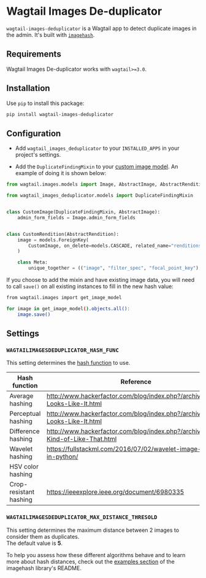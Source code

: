 # Wagtail Images De-duplicator

`wagtail-images-deduplicator` is a Wagtail app to detect duplicate images in the admin. It's built with [`imagehash`](https://github.com/JohannesBuchner/imagehash).

## Requirements

Wagtail Images De-duplicator works with `wagtail>=3.0`.

## Installation

Use `pip` to install this package:

```bash
pip install wagtail-images-deduplicator
```

## Configuration

- Add `wagtail_images_deduplicator` to your `INSTALLED_APPS` in your project's settings.

- Add the `DuplicateFindingMixin` to your [custom image model](https://docs.wagtail.org/en/latest/advanced_topics/images/custom_image_model.html). An example of doing it is shown below:

```python
from wagtail.images.models import Image, AbstractImage, AbstractRendition

from wagtail_images_deduplicator.models import DuplicateFindingMixin


class CustomImage(DuplicateFindingMixin, AbstractImage):
    admin_form_fields = Image.admin_form_fields


class CustomRendition(AbstractRendition):
    image = models.ForeignKey(
        CustomImage, on_delete=models.CASCADE, related_name="renditions"
    )

    class Meta:
        unique_together = (("image", "filter_spec", "focal_point_key"),)
```

If you choose to add the mixin and have existing image data, you will need to call `save()` on all existing instances to fill in the new hash value:

```bash
from wagtail.images import get_image_model

for image in get_image_model().objects.all():
    image.save()
```

## Settings

### `WAGTAILIMAGESDEDUPLICATOR_HASH_FUNC`

This setting determines the [hash function](https://github.com/JohannesBuchner/imagehash#references) to use.

| Hash function          | Reference                                                                       | Setting name                |
| ---------------------- | ------------------------------------------------------------------------------- | --------------------------- |
| Average hashing        | http://www.hackerfactor.com/blog/index.php?/archives/432-Looks-Like-It.html     | `average_hash`              |
| Perceptual hashing     | http://www.hackerfactor.com/blog/index.php?/archives/432-Looks-Like-It.html     | `phash` (_default_)         |
| Difference hashing     | http://www.hackerfactor.com/blog/index.php?/archives/529-Kind-of-Like-That.html | `dhash` or `dhash_vertical` |
| Wavelet hashing        | https://fullstackml.com/2016/07/02/wavelet-image-hash-in-python/                | `whash`                     |
| HSV color hashing      |                                                                                 | `colorhash`                 |
| Crop-resistant hashing | https://ieeexplore.ieee.org/document/6980335                                    | `crop_resistant_hash`       |

### `WAGTAILIMAGESDEDUPLICATOR_MAX_DISTANCE_THRESOLD`

This setting determines the maximum distance between 2 images to consider them as duplicates.  
The default value is **5**.

To help you assess how these different algorithms behave and to learn more about hash distances, check out the [examples section](https://github.com/JohannesBuchner/imagehash#examples) of the imagehash library's README.
